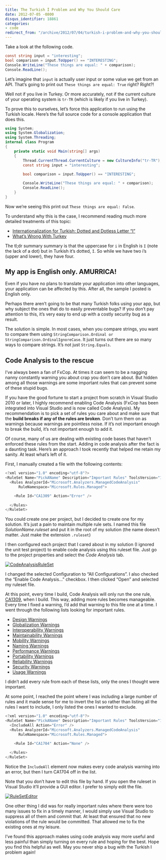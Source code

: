 ```yaml
---
title: The Turkish İ Problem and Why You Should Care
date: 2012-07-05 -0800
disqus_identifier: 18861
categories:
- code
redirect_from: "/archive/2012/07/04/turkish-i-problem-and-why-you-should-care.aspx/"
---
```


Take a look at the following code.

```csharp
const string input = "interesting";
bool comparison = input.ToUpper() == "INTERESTING";
Console.WriteLine("These things are equal: " + comparison);
Console.ReadLine();
```

Let’s imagine that `input` is actually user input or some value we get from an API. That’s going to print out `These things are equal: True` right? Right?!

Well not if you live in Turkey. Or more accurately, not if the current culture of your operating system is `tr-TR` (which is likely if you live in Turkey).

To prove this to ourselves, let’s force this application to run using the Turkish locale. Here’s the full source code for a console
application that does this.

```csharp
using System;
using System.Globalization;
using System.Threading;
internal class Program
{
    private static void Main(string[] args)
    {      
        Thread.CurrentThread.CurrentCulture = new CultureInfo("tr-TR");
        const string input = "interesting";
        
        bool comparison = input.ToUpper() == "INTERESTING";

        Console.WriteLine("These things are equal: " + comparison);
        Console.ReadLine();
    }
}
```

Now we’re seeing this print out `These things are equal: False`.

To understand why this is the case, I recommend reading much more detailed treatments of this topic:

-   [Internationalization for Turkish: Dotted and Dotless Letter “I”](http://www.i18nguy.com/unicode/turkish-i18n.html "Internationalization Guy on Turkish I")
-   [What’s Wrong With Turkey](http://www.codinghorror.com/blog/2008/03/whats-wrong-with-turkey.html "What's Wrong With Turkey")

The tl;dr summary summary is that the uppercase for `i` in English is `I` (note the lack of a dot) but in Turkish it’s dotted, `İ`. So while we have two i’s (upper and lower), they have four.

My app is English only. AMURRICA!
---------------------------------

Even if you have no plans to translate your application into other languages, your application can be affected by this. After all, the
sample I posted is English only.

Perhaps there aren’t going to be that many Turkish folks using your app, but why subject the ones that do to easily preventable bugs? If you don’t pay attention to this, it’s very easy to end up with a costly security bug as a result.

The solution is simple. In most cases, when you compare strings, you want to compare them using
`StringComparison.Ordinal or StringComparison.OrdinalIgnoreCase`. It just turns out there are so many ways to compare strings. It’s not just `String.Equals`.

Code Analysis to the rescue
---------------------------

I’ve always been a fan of FxCop. At times it can seem to be a nagging nanny constantly warning you about crap you don’t care about. But hidden among all those warnings are some important rules that can prevent some of these stupid bugs.

If you have the good fortune to start a project from scratch in Visual Studio 2010 or later, I highly recommend enabling Code Analysis (FxCop has been integrated into Visual Studio and is now called Code Analysis). My recommendation is to pick a set of rules you care about and make sure that the **build breaks if any of the rules are broken**. Don’t turn them on as warnings because warnings are pointless noise. If it’s not important enough to break the build, it’s not important enough to add
it.

Of course, many of us are dealing with existing code bases that haven’t enforced these rules from the start. Adding in code analysis after the fact is a daunting task. Here’s an approach I took recently that helped me retain my sanity. At least what’s left of it.

First, I manually created a file with the following contents:

```csharp
<?xml version="1.0" encoding="utf-8"?>
<RuleSet Name="PickAName" Description="Important Rules" ToolsVersion="10.0">
  <Rules AnalyzerId="Microsoft.Analyzers.ManagedCodeAnalysis"
      RuleNamespace="Microsoft.Rules.Managed">

    <Rule Id="CA1309" Action="Error" />    
  
  </Rules>
</RuleSet>
```

You could create one per project, but I decided to create one for my solution. It’s just a pain to maintain multiple rule sets. I named this file *SolutionName.ruleset* and put it in the root of my solution (the name doesn’t matter. Just make the extension `.ruleset`)

I then configured each project that I cared about in my solution (I ignored the unit test project) to enable code analysis using this
ruleset file. Just go to the project properties and select the *Code Analysis* tab.

[![CodeAnalysisRuleSet](https://haacked.com/images/haacked_com/WindowsLiveWriter/70bb1ffd73a5_C2A0/CodeAnalysisRuleSet_thumb.png "CodeAnalysisRuleSet")](https://haacked.com/images/haacked_com/WindowsLiveWriter/70bb1ffd73a5_C2A0/CodeAnalysisRuleSet_2.png)

I changed the selected Configuration to “All Configurations”. I also checked the “Enable Code Analysis…” checkbox. I then clicked “Open” and selected my ruleset file.

At this point, every time I build, Code Analysis will only run the one rule, [CA1309](http://msdn.microsoft.com/en-us/library/bb385972.aspx "Use ordinal StringComparison"), when I build. This way, adding more rules becomes manageable. Every time I fixed a warning, I’d add that warning to this file one at a time. I
went through the following lists looking for important rules.

-   [Design Warnings](http://msdn.microsoft.com/en-us/library/ms182125 "Code Analysis Design Rules")
-   [Globalization Warnings](http://msdn.microsoft.com/en-us/library/ms182184 "Code Analysis Globalization Rules")
-   [Interoperability Warnings](http://msdn.microsoft.com/en-us/library/ms182193 "Code Analysis Interoperability Rules")
-   [Maintainability Warnings](http://msdn.microsoft.com/en-us/library/ms182211 "Code Analysis Maintainability Rules")
-   [Mobility Warnings](http://msdn.microsoft.com/en-us/library/ms182218 "Code Analysis Mobility Rules")
-   [Naming Warnings](http://msdn.microsoft.com/en-us/library/ms182232 "Code Analysis Naming Rules")
-   [Performance Warnings](http://msdn.microsoft.com/en-us/library/ms182260 "Code Analysis Performance Rules")
-   [Portability Warnings](http://msdn.microsoft.com/en-us/library/ms182282 "Code Analysis Portability Rules")
-   [Reliability Warnings](http://msdn.microsoft.com/en-us/library/ms182287 "Code Analysis Reliability Rules")
-   [Security Warnings](http://msdn.microsoft.com/en-us/library/ms182296 "Code Analysis Security Rules")
-   [Usage Warnings](http://msdn.microsoft.com/en-us/library/ms182324 "Code Analysis Usage Rules")

I didn’t add every rule from each of these lists, only the ones I thought were important.

At some point, I reached the point where I was including a large number of rules and it made sense for me to invert the list so rather than listing all the rules I want to include, I only listed the ones I wanted to exclude.

```csharp
<?xml version="1.0" encoding="utf-8"?>
<RuleSet Name="PickAName" Description="Important Rules" ToolsVersion="10.0">
  <IncludeAll Action="Error" />
  <Rules AnalyzerId="Microsoft.Analyzers.ManagedCodeAnalysis"
      RuleNamespace="Microsoft.Rules.Managed">

    <Rule Id="CA1704" Action="None" />    
  
  </Rules>
</RuleSet>
```

Notice the `IncludeAll` element now makes every code analysis warning into an error, but then I turn CA1704 off in the list.

Note that you don’t have to edit this file by hand. If you open the ruleset in Visual Studio it’ll provide a GUI editor. I prefer to simply edit the file.

[![RuleSetEditor](https://haacked.com/images/haacked_com/WindowsLiveWriter/70bb1ffd73a5_C2A0/RuleSetEditor_thumb.png "RuleSetEditor")](https://haacked.com/images/haacked_com/WindowsLiveWriter/70bb1ffd73a5_C2A0/RuleSetEditor_2.png)

One other thing I did was for really important rules where there were too many issues to fix in a timely manner, I would simply use Visual Studio to suppress all of them and commit that. At least that ensured that no new violations of the rule would be committed. That allowed me to fix the existing ones at my leisure.

I’ve found this approach makes using code analysis way more useful and less painful than simply turning on every rule and hoping for the best. Hope you find this helpful as well. May you never ship a bug with the Turkish I problem again!
